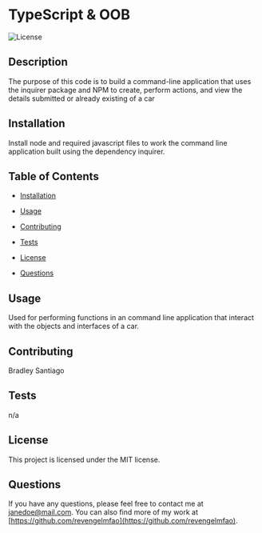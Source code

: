 # TypeScript & OOB

![License](https://img.shields.io/badge/License-MIT-blue.svg)

## Description

The purpose of this code is to build a command-line application that uses the inquirer package and NPM to create, perform actions, and view the details submitted or already existing of a car

## Installation
Install node and required javascript files to work the command line application built using the dependency inquirer.

## Table of Contents

* [Installation](#installation)
* [Usage](#usage)
* [Contributing](#contributing)
* [Tests](#tests)

* [License](#license)

* [Questions](#questions)


## Usage

Used for performing functions in an command line application that interact with the objects and interfaces of a car.

## Contributing

Bradley Santiago

## Tests

n/a

## License

This project is licensed under the MIT license.

## Questions

If you have any questions, please feel free to contact me at [janedoe@mail.com](mailto:janedoe@mail.com). You can also find more of my work at [https://github.com/revengelmfao](https://github.com/revengelmfao).
